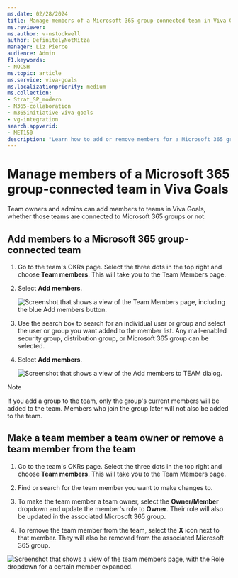 ```yaml
---
ms.date: 02/28/2024
title: Manage members of a Microsoft 365 group-connected team in Viva Goals
ms.reviewer: 
ms.author: v-nstockwell
author: DefinitelyNotNitza
manager: Liz.Pierce
audience: Admin
f1.keywords:
- NOCSH
ms.topic: article
ms.service: viva-goals
ms.localizationpriority: medium
ms.collection:  
- Strat_SP_modern
- M365-collaboration
- m365initiative-viva-goals
- vg-integration  
search.appverid:
- MET150
description: "Learn how to add or remove members for a Microsoft 365 group-connected team in Viva Goals, as well as how to change the roles of those members."
---
```


# Manage members of a Microsoft 365 group-connected team in Viva Goals

Team owners and admins can add members to teams in Viva Goals, whether those teams are connected to Microsoft 365 groups or not.

## Add members to a Microsoft 365 group-connected team

1. Go to the team's OKRs page. Select the three dots in the top right and choose **Team members**. This will take you to the Team Members page.

1. Select **Add members**.

    ![Screenshot that shows a view of the Team Members page, including the blue Add members button.](..\media\goals\viva-goals-teams\team-members-list.png)

1. Use the search box to search for an individual user or group and select the user or group you want added to the member list. Any mail-enabled security group, distribution group, or Microsoft 365 group can be selected.

1. Select **Add members**.

    ![Screenshot that shows a view of the Add members to TEAM dialog.](..\media\goals\viva-goals-teams\add-members-but-create-team-somehow.png)

> [!NOTE]
> If you add a group to the team, only the group's current members will be added to the team. Members who join the group later will not also be added to the team.

## Make a team member a team owner or remove a team member from the team

1. Go to the team's OKRs page. Select the three dots in the top right and choose **Team members**. This will take you to the Team Members page.

1. Find or search for the team member you want to make changes to.

1. To make the team member a team owner, select the **Owner/Member** dropdown and update the member's role to **Owner**. Their role will also be updated in the associated Microsoft 365 group.

1. To remove the team member from the team, select the **X** icon next to that member. They will also be removed from the associated Microsoft 365 group.

![Screenshot that shows a view of the team members page, with the Role dropdown for a certain member expanded.](..\media\goals\viva-goals-teams\change-member-role.png)
